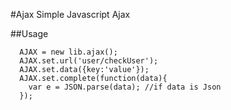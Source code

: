 #Ajax
Simple Javascript Ajax


##Usage
```
  AJAX = new lib.ajax();
  AJAX.set.url('user/checkUser');
  AJAX.set.data({key:'value'});
  AJAX.set.complete(function(data){
    var e = JSON.parse(data); //if data is Json
  });
```

